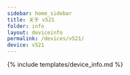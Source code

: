 ```yaml
---
sidebar: home_sidebar
title: 关于 v521
folder: info
layout: deviceinfo
permalink: /devices/v521/
device: v521
---
```

{% include templates/device_info.md %}
